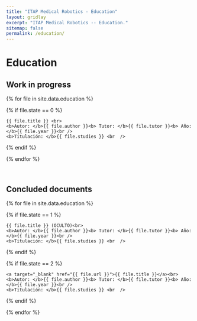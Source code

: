 ```yaml
---
title: "ITAP Medical Robotics - Education"
layout: gridlay
excerpt: "ITAP Medical Robotics -- Education."
sitemap: false
permalink: /education/
---
```



# Education

## Work in progress

{% for file in site.data.education %}

  {% if file.state == 0 %} 
  
    {{ file.title }} <br>
    <b>Autor: </b>{{ file.author }}<b> Tutor: </b>{{ file.tutor }}<b> Año: </b>{{ file.year }}<br />
    <b>Titulación: </b>{{ file.studies }} <br  />
    
  {% endif %}
  
{% endfor %}

<br>

## Concluded documents

{% for file in site.data.education %}

  {% if file.state == 1 %} 
  
    {{ file.title }} (OCULTO)<br>
    <b>Autor: </b>{{ file.author }}<b> Tutor: </b>{{ file.tutor }}<b> Año: </b>{{ file.year }}<br />
    <b>Titulación: </b>{{ file.studies }} <br  />
    
  {% endif %}

  {% if file.state == 2 %}
  
    <a target="_blank" href="{{ file.url }}">{{ file.title }}</a><br>
    <b>Autor: </b>{{ file.author }}<b> Tutor: </b>{{ file.tutor }}<b> Año: </b>{{ file.year }}<br />
    <b>Titulación: </b>{{ file.studies }} <br  />
    
  {% endif %}
  
{% endfor %}


<!--

<p> &nbsp; </p>


Jump to: [Leiden](#leiden), [ETHZ](#ethz), [Cornell](#cornell), [St Andrews](#st-andrews)

## Leiden

#### Timelapse of our STM assembling [(see LION news item)](https://www.physics.leidenuniv.nl/index.php?id=11573&news=867&type=lion&ln=EN):
<iframe width="560" height="315" src="https://www.youtube.com/embed/3iKvUMv1h5A" frameborder="0" allowfullscreen></iframe>

#### Gallery
(Right-click *'view image'* to see a larger image.)
{% assign number_printed = 0 %}
{% for pic in site.data.pictures_Leiden %}

{% assign even_odd = number_printed | modulo: 4 %}

{% if even_odd == 0 %}
<div class="row">
{% endif %}

<div class="col-sm-3 clearfix">
<img src="{{ site.url }}{{ site.baseurl }}/images/picpic/Gallery/{{ pic.image }}" class="img-responsive" width="95%" style="float: left" />
</div>

{% assign number_printed = number_printed | plus: 1 %}

{% if even_odd > 2 %}
</div>
{% endif %}


{% endfor %}

{% assign even_odd = number_printed | modulo: 4 %}
{% if even_odd == 1 %}
</div>
{% endif %}

{% if even_odd == 2 %}
</div>
{% endif %}

{% if even_odd == 3 %}
</div>
{% endif %}

<p> &nbsp; </p>

First advertisement.
<figure>
<img src="{{ site.url }}{{ site.baseurl }}/images/picpic/WebpageLeiden_red.jpg" width="60%" >
</figure>


## ETHZ
From the [group of Andreas Wallraff](http://www.qudev.ethz.ch/).
<figure>
<img src="{{ site.url }}{{ site.baseurl }}/images/picpic/WebpageETH_red.jpg" width="60%">
</figure>

## Cornell
From the [group of Seamus JC Davis](http://davisgroup.lassp.cornell.edu).
<figure>
<img src="{{ site.url }}{{ site.baseurl }}/images/picpic/WebpageCornell_red.jpg" width="60%">
</figure>

## St Andrews
From the [group of Felix Baumberger](http://dqmp.unige.ch/baumberger/) (now at University of Geneva).
<figure>
<img src="{{ site.url }}{{ site.baseurl }}/images/picpic/WebpageSTA_red.jpg" width="60%">
</figure>

-->
